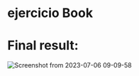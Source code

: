 # ejercicio Book

# Final result:
![Screenshot from 2023-07-06 09-09-58](https://github.com/dafnemus/ejercicio/assets/57498199/8551740f-5d63-4652-8511-69f474c2632e)
